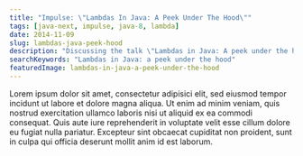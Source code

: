 ```yaml
---
title: "Impulse: \"Lambdas In Java: A Peek Under The Hood\""
tags: [java-next, impulse, java-8, lambda]
date: 2014-11-09
slug: lambdas-java-peek-hood
description: "Discussing the talk \"Lambdas in Java: A peek under the hood\" given by Brian Goetz at the goto; conference 2013 in Aarhus."
searchKeywords: "Lambdas in Java: a peek under the hood"
featuredImage: lambdas-in-java-a-peek-under-the-hood
---
```


Lorem ipsum dolor sit amet, consectetur adipisici elit, sed eiusmod tempor incidunt ut labore et dolore magna aliqua.
Ut enim ad minim veniam, quis nostrud exercitation ullamco laboris nisi ut aliquid ex ea commodi consequat.
Quis aute iure reprehenderit in voluptate velit esse cillum dolore eu fugiat nulla pariatur.
Excepteur sint obcaecat cupiditat non proident, sunt in culpa qui officia deserunt mollit anim id est laborum.